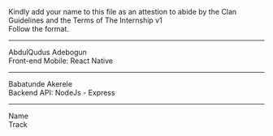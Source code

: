 Kindly add your name to this file as an attestion to abide by the Clan Guidelines and the Terms of The Internship v1
<br/> Follow the format.<br/>
___
AbdulQudus Adebogun <br/>
Front-end Mobile: React Native
___
Babatunde Akerele <br/>
Backend API: NodeJs - Express
___
Name <br/>
Track
